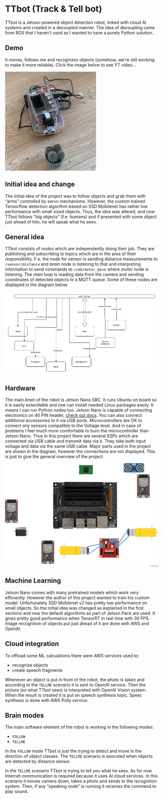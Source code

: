 # TTbot (Track & Tell bot)
TTbot is a Jetson-powered object detection robot, linked with cloud AI systems and created in a decoupled manner. The idea of decoupling came from ROS that I haven't used as I wanted to have a purely Python solution.

## Demo
It moves, follows me and recognizes objects (somehow, we're still working to make it more reliable). Click the image below to see YT video...

[![IMAGE ALT TEXT](./pics/zamyotek_explores.png)](http://www.youtube.com/watch?v=LvrNewLIw1k "TTbot 1st photoshoot")


## Initial idea and change
The initial idea of the project was to follow objects and grab them with “arms” controlled by servo mechanisms. However, the custom trained Tensorflow detection algorithm based on SSD Mobilenet has rather low performance with small sized objects. Thus, the idea was altered, and now TTbot follows “big objects” (f.e. humans) and if presented with some object just ahead of him, he will speak what he sees.

## General idea
TTbot consists of *nodes* which are independently doing their job. They are publishing and subscribing to topics which are in the area of their responsibility. F.e. the node for sensor is sending distance measurements to `/sensor/distance` and *brain* node is listening to that and interpreting information to send commands to `/cmd/motor_move` where *motor* node is listening.
The main loop is reading data from the camera and sending coordinates of detected objects to a MQTT queue. Some of these nodes are displayed in the diagram below.

![communication nodes](pics/zamyotek_nodes.drawio.png)

## Hardware
The main *brain* of the robot is Jetson Nano SBC. It runs Ubuntu on board so it is easily extendable and one can install needed Linux packages easily. It means I can run Python nodes too. Jetson Nano is capable of connecting electronics on 40 PIN header, [check out docs](https://developer.nvidia.com/embedded/learn/jetson-nano-2gb-devkit-user-guide#id-.JetsonNano2GBDeveloperKitUserGuidevbatuu_v1.0-40-PinHeader(J6)). You can also connect additional accessories to it via USB ports. Microcontrollers are OK to connect any sensors compatible to the Voltage level. And in case of problems I feel much more comfortable to burn the microcontroller than Jetson Nano.  Thus in this project there are several ESPs which are connected via USB cable and transmit data via it. They take both input voltage and data via the same USB cable.
Major parts used in the project are shown in the diagram, however the connections are not displayed. This is just to give the general overview of the project.

![communication nodes](pics/zamyotek_fritzing_bb.png)

## Machine Learning
Jetson Nano comes with many pretrained models which work very efficiently. However the author of this project wanted to train his custom model. Unfortunately SSD Mobilenet v2 has pretty low performance on small objects. So the initial idea was changed as explained in the first sections and now the default algorithms as part of Jetson Pack are used. It gives pretty good performance when TensorRT in real time with 30 FPS. Image recognition of objects put just ahead of it are done with AWS and OpenAI.

## Cloud integration
To offload some ML calculations there were AWS services used to:
- recognize objects
- create speech fragments

Whenever an object is put in front of the robot, the photo is taken and according to the `TELLME` scenario it is sent to OpenAI service. Then the picture (so what TTbot sees) is interpreted with OpenAI Vision system. When the result is created it is put on speech synthesis topic. Speec synthesis is done with AWS Polly service.

## Brain modes
The main software element of the robot is working in the following modes:
 - `FOLLOW`
 - `TELLME`

In the `FOLLOW` mode TTbot is just the trying to detect and move in the direction of object classes. The `TELLME` scenario is executed when objects are detected by distance sensor.

In the `TELLME` scenario TTbot is trying to tell you what he sees. As for now Internet communication is required because it uses AI cloud services. In this scenario it moves camera down, takes a photo and sends to the recognition system. Then, if any “speaking node” is running it receives the command to play sound.
